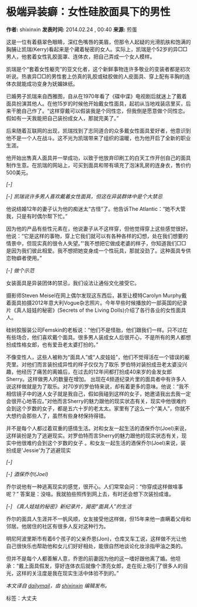 # 极端异装癖：女性硅胶面具下的男性

**作者:** shixinxin
**发表时间:** 2014.02.24 , 00:40
**来源:** 煎蛋

这是一位有着翡翠色眼睛，深红色嘴唇的美眉，但那令人起疑的光滑肌肤和饱满的胸脯让凯瑞(Kerry)看起来是个藏着秘密的女人。实际上，凯瑞是个52岁的异□□男人，他套着女性乳胶面罩、连体衣，把自己弄成一个女人模样。

凯瑞是个“套着女性躯壳”的亚文化者，这个新鲜事物连许多敬业的变装者都是初次听说。热衷异□□的男性套上仿真的乳胶或硅胶做的人皮面具、穿上配有丰胸的连体衣就能成功变身为妩媚妹纸。

已婚男子凯瑞来自西雅图，自从在1970年看了《碟中谍》电视剧后就迷上了戴着面具扮演其他人。在他15岁的时候他开始戴女性面具，起初从当地戏装店里买，后来干脆自己作了。“这样穿戴可以假装我是个同性恋，但我倒是愿意做个同性恋。假如有一天我能把自己装扮成女人，那就完美了。”

后来随着互联网的出现，凯瑞找到了志同道合的众多戴女性面具爱好者，他意识到他不是一个人在战斗。这不光为凯瑞带来了组织的温暖，也为他开启了全新的职业生涯。

他开始出售真人面具并一举成功，以致于他放弃印刷工的白天工作开创自己的面具制作生意。在凯瑞的网站上，可买到面具和带有填充了泡沫乳房的连身衣，售价约500美元。

_\[-\]_

_\[-\]_ _凯瑞说许多男人喜欢戴着女性面具，但这在异装群体中是个大禁忌_

他说结婚12年的妻子认为他的痴迷太“古怪”了。他告诉The Atlantic：“她不大管我，只是有时偶尔帮下忙。”

因为他的产品有些性元素在，他说妻子从不这样穿，但他觉得穿上这些感觉很好。他说：“它是这样的事物，穿上它我们就可以有各种各样的幻想，处在我们想要的情景中，但现实真的很令人失望。”'我不想把它做成老婆的样子，你知道我们□□是因为我们彼此相爱。我不想把她变身成一个性玩具，那就没劲了。这种面具专供恋物癖者使用。”

_\[-\]_ _做个示范_

女装面具是异装团体的禁忌，我们设法让通俗文化接受它。

摄影师Steven Meisel在网上偶尔发现这东西后，甚至让模特Carolyn Murphy戴着面具拍摄2012年意大利Vogue杂志照片。今年早些时候播放的一部英国的纪录片《真人娃娃的秘密》(Secrets of the Living Dolls)介绍了各行各业的女性面具人。

硅树胶服装公司Femskin的老板说：“他们不是怪胎，他们跟我们一样。只不过在有些场合，他们喜欢戴个面具。很多男人装成女人后很开心，不是所有的男人都想扮成性格女郎，也有爱丑老太婆打扮的。”

不像变性人，这些人被称为“面具人”或“人皮娃娃”，他们不觉得活在一个错误的躯壳里。对他们而言装扮成异性的样子仅仅为了取乐 罗伯特对装扮成丑老太婆没兴趣，他经历了痛苦的离婚后，在过去的12年间都打扮成40来岁的金发女郎Sherry。这样做男人的数量在增加。 出现在4频道纪录片里的面具者中有许多人说这样做就是为了取乐。对70岁的罗伯特来说，却有着更多的意味。他说：“我不相信镜子中的迷人女子就是我自己，假如我碰到这样的女子，她邀请我出去我一定会很开心地答应。”对他而言Sherry的魅力跟他的现实状态有关，现实中他很难约会到这个岁数的女子，都是五六十岁的老太太。家里有了这么一个“美人”，你就不大想约会那些人了，虽然有些身材保持得错。

并不是每个人都过着双重的感情生活。对和女友一起生活的酒保乔尔(Joel)来说，这样装扮是为了逃避现实。对罗伯特而言Sherry的魅力跟他的现实状态有关，现实中他很难约会到这个岁数的女子 。和女友一起生活的酒保乔尔(Joel)来说，装扮成是'Jessie'为了逃避现实

_\[-\]_

_\[-\]_ _酒保乔尔(Joel)_

乔尔说他有一种逃离现实的感觉，很开心。人们常常会问：“你穿成这样做啥事呢？” 答案是：没啥。我就拍些照传到网上去，有时还会想下次装扮成谁。

_\[-\]_ _《真人娃娃的秘密》新纪录片，揭密“面具人”的生活_

乔尔的面具人生涯并不一帆风顺，女友接受他这样做，但15年来他一直瞒着父母和邻居。他居住的社区有很多人反对这种行为。

明尼阿波里斯市有着6个孩子的父亲乔恩(Jon)，仓库叉车工说，这样做不光让他自己很快乐也帮助他和女儿们好好相处，能很自然地谈论化妆涂指甲油之类的。

但并不是每个人都善解人意，乔恩的前妻因为他的这一嗜好跟他离了婚。他坦承：“戴上面具假发，穿好连体衣后就像个漂亮女郎，走在街上吸引了很多人的目光，这样的关注度是我在现实生活中体验不到的。”

_本文译自 [dailymail](//www.dailymail.co.uk/femail/article-2565884/The-men-masks-The-peculiar-world-female-masking.html)，由 [shixinxin](https://jandan.net/p/50459) 编辑发布。_

标签：大丈夫
